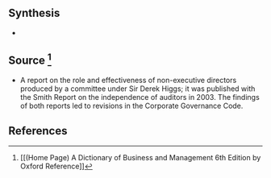 ## Synthesis
- 
## Source [^1]
- A report on the role and effectiveness of non-executive directors produced by a committee under Sir Derek Higgs; it was published with the Smith Report on the independence of auditors in 2003. The findings of both reports led to revisions in the Corporate Governance Code.
## References

[^1]: [[(Home Page) A Dictionary of Business and Management 6th Edition by Oxford Reference]]